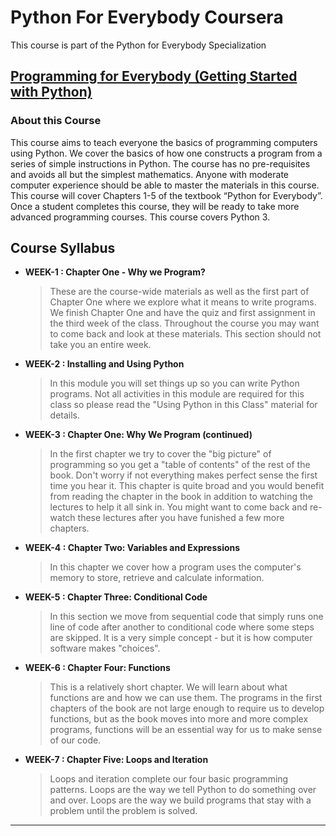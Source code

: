 # Python For Everybody Coursera

This course is part of the Python for Everybody Specialization

## [Programming for Everybody (Getting Started with Python)](https://www.coursera.org/learn/python?specialization=python#syllabus)

### About this Course

This course aims to teach everyone the basics of programming computers using Python. We cover the basics of how one constructs a program from a series of simple instructions in Python. The course has no pre-requisites and avoids all but the simplest mathematics. Anyone with moderate computer experience should be able to master the materials in this course. This course will cover Chapters 1-5 of the textbook “Python for Everybody”. Once a student completes this course, they will be ready to take more advanced programming courses. This course covers Python 3.

## Course Syllabus

- **WEEK-1 : Chapter One - Why we Program?**

  > These are the course-wide materials as well as the first part of Chapter One where we explore what it means to write programs. We finish Chapter One and have the quiz and first assignment in the third week of the class. Throughout the course you may want to come back and look at these materials. This section should not take you an entire week.

- **WEEK-2 : Installing and Using Python**

  > In this module you will set things up so you can write Python programs. Not all activities in this module are required for this class so please read the "Using Python in this Class" material for details.

- **WEEK-3 : Chapter One: Why We Program (continued)**

  > In the first chapter we try to cover the "big picture" of programming so you get a "table of contents" of the rest of the book. Don't worry if not everything makes perfect sense the first time you hear it. This chapter is quite broad and you would benefit from reading the chapter in the book in addition to watching the lectures to help it all sink in. You might want to come back and re-watch these lectures after you have funished a few more chapters.

- **WEEK-4 : Chapter Two: Variables and Expressions**

  > In this chapter we cover how a program uses the computer's memory to store, retrieve and calculate information.

- **WEEK-5 : Chapter Three: Conditional Code**

  > In this section we move from sequential code that simply runs one line of code after another to conditional code where some steps are skipped. It is a very simple concept - but it is how computer software makes "choices".

- **WEEK-6 : Chapter Four: Functions**

  > This is a relatively short chapter. We will learn about what functions are and how we can use them. The programs in the first chapters of the book are not large enough to require us to develop functions, but as the book moves into more and more complex programs, functions will be an essential way for us to make sense of our code.

- **WEEK-7 : Chapter Five: Loops and Iteration**
  > Loops and iteration complete our four basic programming patterns. Loops are the way we tell Python to do something over and over. Loops are the way we build programs that stay with a problem until the problem is solved.

---
